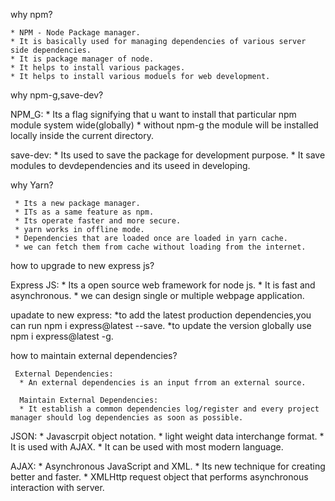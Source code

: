 why npm?

    * NPM - Node Package manager.
    * It is basically used for managing dependencies of various server side dependencies.
    * It is package manager of node.
    * It helps to install various packages.
    * It helps to install various moduels for web development.
    
why npm-g,save-dev?

  NPM_G:
    * Its a flag signifying that u want to install that particular npm module system wide(globally)
    * without npm-g the module will be installed locally inside the current directory.

  save-dev:
    * Its used to save the package for development purpose.
    * It save modules to devdependencies and its useed in developing.
    
    
why Yarn?

     * Its a new package manager.
     * ITs as a same feature as npm.
     * Its operate faster and more secure.
     * yarn works in offline mode.
     * Dependencies that are loaded once are loaded in yarn cache.
     * we can fetch them from cache without loading from the internet.

how to upgrade to new express js?

   Express JS:
    * Its a open source web framework for node js.
    * It is fast and asynchronous.
    * we can design single or multiple webpage application.

   upadate to new express:
     *to add the latest  production dependencies,you can run npm i express@latest --save.
     *to update the version globally use npm i express@latest -g.


 how to maintain external dependencies?

     External Dependencies:
      * An external dependencies is an input frrom an external source.
      
      Maintain External Dependencies:
      * It establish a common dependencies log/register and every project manager should log dependencies as soon as possible.
      

  JSON:
    * Javascrpit object notation.
    * light weight data interchange format.
    * It is used with AJAX.
    * It can be used with most modern language.


  AJAX:
    * Asynchronous JavaScript and XML.
    * Its new technique for creating better and faster.
    * XMLHttp request object that performs asynchronous interaction with server.
